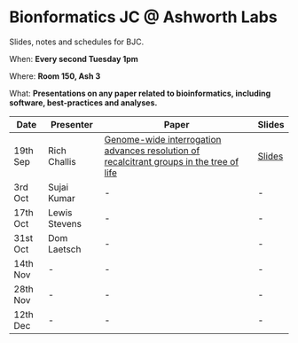 # Bionformatics JC @ Ashworth Labs
Slides, notes and schedules for BJC.

When: **Every second Tuesday 1pm**

Where: **Room 150, Ash 3**

What: **Presentations on any paper related to bioinformatics, including software, best-practices and analyses.**


| Date | Presenter | Paper | Slides |
|------|-----------|-------|--------|
| 19th Sep | Rich Challis | [Genome-wide interrogation advances resolution of recalcitrant groups in the tree of life](dx.doi.org/10.1038/s41559-016-0020) | [Slides](https://github.com/lstevens17/bioinformaticsJC/blob/master/slides/BfxJC_19_September_2017.pdf) |
| 3rd Oct | Sujai Kumar | - | - |
| 17th Oct | Lewis Stevens | - | - |
| 31st Oct | Dom Laetsch | - | - |
| 14th Nov | - | - | - |
| 28th Nov | - | - | - |
| 12th Dec | - | - | - |

